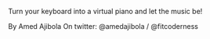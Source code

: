 Turn your keyboard into a virtual piano and let the music be!

By Amed Ajibola
On twitter: @amedajibola / @fitcoderness

